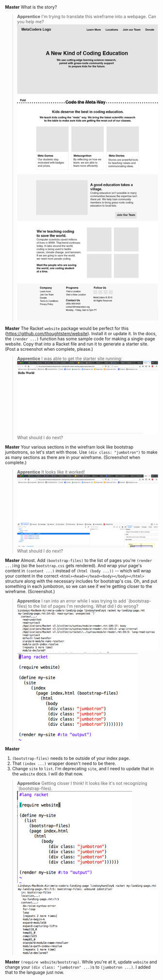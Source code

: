 **Master** What is the story?

> **Apprentice** I'm trying to translate this wireframe into a webpage. Can you help me?
![](./README-img/Homepage-Wireframe-1.png)

**Master** The Racket `website` package would be perfect for this (https://github.com/thoughtstem/website).  Install it or update it.  In the docs, the `(render ...)` function has some sample code for making a single-page website.  Copy that into a Racket file and run it to generate a starter site.  (Post a screenshot when complete, please.)

> **Apprentice** I was able to get the starter site running:
![](./README-img/screen-shot1.png)
What should I do next?

**Master** Your various sections in the wirefram look like bootstrap jumbotrons, so let's start with those.  Use `(div class: "jumbotron")` to make as many sections as there are in your wireframe.  (Screenshot when complete.)

> **Apprentice** It looks like it worked! 
![](./README-img/screen-shot2.png)
What should I do next?

**Master** Almost.  Add `(bootstrap-files)` to the list of pages you're `(render ...)`ing (so the `bootstrap.css` gets rendered).  And wrap your page's content in `(content ...)` instead of `(html (body ...))` -- which will wrap your content in the correct `<html><head></head><body></body></html>` structure along with the necessary includes for bootstrap's css.  Oh, and put something in each jumbotron, so we can see if we're getting closer to the wireframe. (Screenshot.)

> **Apprentice** I ran into an error while I was trying to add `(bootstrap-files) to the list of pages I'm rendering. What did I do wrong?
![](./README-img/screen-shot3.png)
![](./README-img/screen-shot4.png)

**Master** 
  1) `(bootstrap-files)` needs to be outside of your index page.
  2) That `(index ...)` wrapper doesn't need to be there.
  3) Change `site` to `list`.  I'm deprecating `site`, and I need to update that in the `website` docs.   I will do that now.

> **Apprentice** Getting closer I think! It looks like it's not recognizing `(bootstrap-files).
![](./README-img/screen-shot5.png)
![](./README-img/screen-shot6.png)


**Master** `(require website/bootstrap)`.  While you're at it, update `website` and change your `(div class: "jumbotron" ...)`s to `(jumbotron ...)`.  I added that to the language just now.
